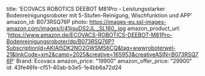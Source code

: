 title: 'ECOVACS ROBOTICS DEEBOT M81Pro - Leistungsstarker Bodenreinigungsroboter mit 5-Stufen-Reinigung, Wischfunktion und APP'
amazon_id: B073RSQ76P
photo: https://images-eu.ssl-images-amazon.com/images/I/41iisuDS2JL._SL160_.jpg
amazon_product_url: 'https://www.amazon.de/ECOVACS-ROBOTICS-DEEBOT-M81Pro-Bodenreinigungsroboter/dp/B073RSQ76P?SubscriptionId=AKIAI5DK2NO2GWSMS6CQ&tag=wwwroboterwel-21&linkCode=xm2&camp=2025&creative=165953&creativeASIN=B073RSQ76P'
Brand: Ecovacs
amazon_price: "19900"
amazon_offer_price: "29900"
id: 43fe46fe-cf51-40ab-b3e5-1e4bb6a72d24
